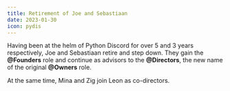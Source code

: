 ```yaml
---
title: Retirement of Joe and Sebastiaan
date: 2023-01-30
icon: pydis
---
```


Having been at the helm of Python Discord for over 5 and 3 years respectively,
Joe and Sebastiaan retire and step down. They gain the **@Founders** role and
continue as advisors to the **@Directors**, the new name of the original
**@Owners** role.

At the same time, Mina and Zig join Leon as co-directors.
